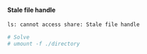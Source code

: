 #### Stale file handle

```bash
ls: cannot access share: Stale file handle

# Solve
# umount -f ./directory
```
